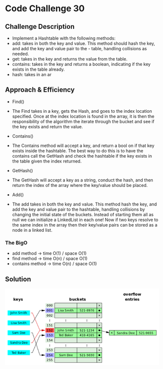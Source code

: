 
# Code Challenge 30

## Challenge Description
- Implement a Hashtable with the following methods:
 - add: takes in both the key and value. This method should hash the key, and add the key and value pair to the  - table, handling collisions as needed.
 - get: takes in the key and returns the value from the table.
 - contains: takes in the key and returns a boolean, indicating if the key exists in the table already.
 - hash: takes in an ar

## Approach & Efficiency
- Find()
 - The Find takes in a key, gets the Hash, and goes to the index location specified. Once at the index location is found in the array, it is then the responsibility of the algorithm the iterate through the bucket and see if the key exists and return the value.

- Contains()
 - The Contains method will accept a key, and return a bool on if that key exists inside the hashtable. The best way to do this is to have the contains call the GetHash and check the hashtable if the key exists in the table given the index returned.

- GetHash()
 - The GetHash will accept a key as a string, conduct the hash, and then return the index of the array where the key/value should be placed.

- Add()
 - The add takes in both the key and value. This method hash the key, and add the key and value pair to the hashtable, handling collisions by changing the initial state of the buckets. Instead of starting them all as null we can initialize a LinkedList in each one! Now if two keys resolve to the same index in the array then their key/value pairs can be stored as a node in a linked list.

### The BigO
- add method -> time O(1) / space O(1)
- find method -> time O(n) / space O(1)
- contains method -> time O(n) / space O(1)


## Solution
![Code challenge 30 Whiteboard](../../assets/ch30.png)